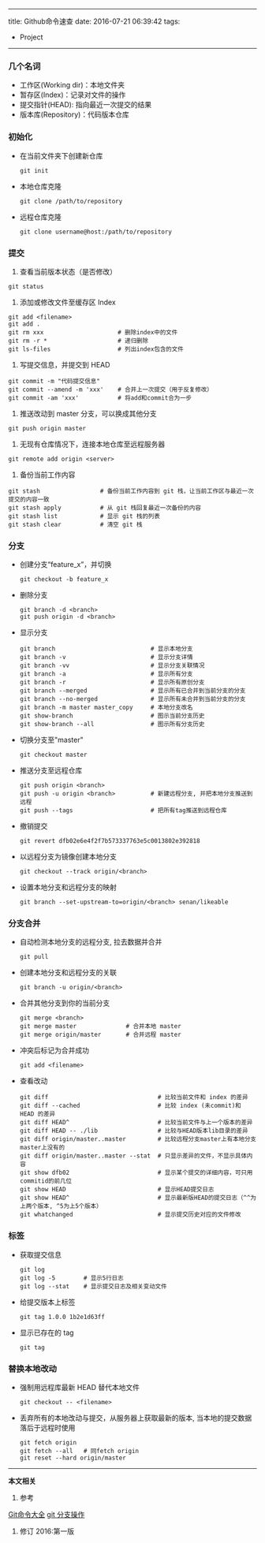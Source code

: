 ----
title: Github命令速查
date: 2016-07-21 06:39:42
tags:
- Project
----
### 几个名词
- 工作区(Working dir)：本地文件夹
- 暂存区(Index)：记录对文件的操作
- 提交指针(HEAD): 指向最近一次提交的结果
- 版本库(Repository)：代码版本仓库



### 初始化
- 在当前文件夹下创建新仓库
  ```
  git init
  ```
- 本地仓库克隆
  ```
  git clone /path/to/repository 
  ```
- 远程仓库克隆
  ```
  git clone username@host:/path/to/repository
  ```


### 提交
1. 查看当前版本状态（是否修改）
  ```
  git status 
  ```
1. 添加或修改文件至缓存区 Index 
  ```
  git add <filename>
  git add .
  git rm xxx                     # 删除index中的文件
  git rm -r *                    # 递归删除
  git ls-files                   # 列出index包含的文件
  ```
1. 写提交信息，并提交到 HEAD
  ```
  git commit -m "代码提交信息"
  git commit --amend -m 'xxx'    # 合并上一次提交（用于反复修改）
  git commit -am 'xxx'           # 将add和commit合为一步
  ```
1. 推送改动到 master 分支，可以换成其他分支
  ```
  git push origin master
  ```
1. 无现有仓库情况下，连接本地仓库至远程服务器
  ```
  git remote add origin <server>
  ```
1. 备份当前工作内容
  ```
  git stash                 # 备份当前工作内容到 git 栈，让当前工作区与最近一次提交的内容一致
  git stash apply           # 从 git 栈回复最近一次备份的内容
  git stash list            # 显示 git 栈的列表
  git stash clear           # 清空 git 栈
  ```

### 分支
- 创建分支“feature_x”，并切换
  ```
  git checkout -b feature_x
  ```
- 删除分支
  ```
  git branch -d <branch>
  git push origin -d <branch>
  ```
- 显示分支
  ```
  git branch                           # 显示本地分支
  git branch -v                        # 显示分支详情
  git branch -vv                       # 显示分支关联情况
  git branch -a                        # 显示所有分支
  git branch -r                        # 显示所有原创分支
  git branch --merged                  # 显示所有已合并到当前分支的分支
  git branch --no-merged               # 显示所有未合并到当前分支的分支
  git branch -m master master_copy     # 本地分支改名
  git show-branch                      # 图示当前分支历史
  git show-branch --all                # 图示所有分支历史
  ```
- 切换分支至"master"
  ```
  git checkout master
  ```
- 推送分支至远程仓库
  ```
  git push origin <branch>
  git push -u origin <branch>          # 新建远程分支, 并把本地分支推送到远程
  git push --tags                      # 把所有tag推送到远程仓库
  ```
- 撤销提交
  ```
  git revert dfb02e6e4f2f7b573337763e5c0013802e392818
  ```
- 以远程分支为镜像创建本地分支
  ```
  git checkout --track origin/<branch>
  ```
- 设置本地分支和远程分支的映射
  ```
  git branch --set-upstream-to=origin/<branch> senan/likeable
  ```

### 分支合并
- 自动检测本地分支的远程分支, 拉去数据并合并
  ```
  git pull
  ```
- 创建本地分支和远程分支的关联
  ```
  git branch -u origin/<branch>
  ```
- 合并其他分支到你的当前分支
  ```
  git merge <branch>
  git merge master              # 合并本地 master
  git merge origin/master       # 合并远程 master
  ```
- 冲突后标记为合并成功
  ```
  git add <filename>
  ```
- 查看改动
  ```
  git diff                               # 比较当前文件和 index 的差异
  git diff --cached                      # 比较 index (未commit)和 HEAD 的差异
  git diff HEAD^                         # 比较当前文件与上一个版本的差异
  git diff HEAD -- ./lib                 # 比较与HEAD版本lib目录的差异
  git diff origin/master..master         # 比较远程分支master上有本地分支master上没有的
  git diff origin/master..master --stat  # 只显示差异的文件，不显示具体内容
  git show dfb02                         # 显示某个提交的详细内容，可只用commitid的前几位
  git show HEAD                          # 显示HEAD提交日志
  git show HEAD^                         # 显示最新版HEAD的提交日志（^^为上两个版本, ^5为上5个版本）
  git whatchanged                        # 显示提交历史对应的文件修改
  ```

### 标签
- 获取提交信息
  ```
  git log
  git log -5        # 显示5行日志
  git log --stat    # 显示提交日志及相关变动文件
  ```
- 给提交版本上标签
  ```
  git tag 1.0.0 1b2e1d63ff
  ```
- 显示已存在的 tag
  ```
  git tag
  ```

### 替换本地改动
- 强制用远程库最新 HEAD 替代本地文件
  ```
  git checkout -- <filename>
  ```
- 丢弃所有的本地改动与提交，从服务器上获取最新的版本, 当本地的提交数据落后于远程时使用
  ```
  git fetch origin
  git fetch --all   # 同fetch origin
  git reset --hard origin/master
  ```

***
**本文相关**
1. 参考

[Git命令大全](https://gist.github.com/guweigang/9848271)
[git 分支操作](https://github.com/wy-ei/notebook/issues/5)
1. 修订
2016:第一版


